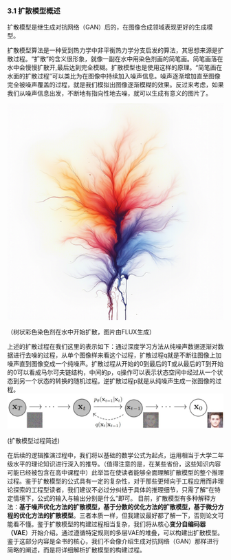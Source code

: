 ### 3.1 扩散模型概述

扩散模型是继生成对抗网络（GAN）后的，在图像合成领域表现更好的生成模型。

扩散模型算法是一种受到热力学中非平衡热力学分支启发的算法，其思想来源是扩散过程。“扩散”的含义很形象，就像一副在水中用染色剂画的简笔画。简笔画落在水中会慢慢扩散开,最后达到完全模糊。扩散模型也是使用这样的原理。“简笔画在水面的扩散过程”可以类比为在图像中持续加入噪声信息。噪声逐渐增加直至图像完全被噪声覆盖的过程，就是我们模拟出图像逐渐模糊的效果。反过来考虑，如果我们从噪声信息出发，不断地有指向性地去噪，就可以生成有意义的图片了。

![](../images/1.13.png)

（树状彩色染色剂在水中开始扩散，图片由FLUX生成）

上述的扩散过程在我们这里的表示如下：通过深度学习方法从纯噪声数据逐渐对数据进行去噪的过程，从单个图像样来看这个过程，扩散过程q就是不断往图像上加噪声直到图像变成一个纯噪声。扩散过程从开始的0到最后的T或从最后的T到开始的0可以看成马尔可夫链结构，中间的p，q操作可以表示状态空间中经过从一个状态到另一个状态的转换的随机过程。逆扩散过程p就是从纯噪声生成一张图像的过程。
![](../images/1.14.jpg)

(扩散模型过程简述)

在后续的逻辑推演过程中，我们将以基础的数学公式为起点，运用相当于大学二年级水平的理论知识进行深入的推导。（值得注意的是，在某些省份，这些知识内容可能已经被包含在高中课程中）此举旨在使读者能够全面理解扩散模型的整个推理过程。鉴于扩散模型的公式具有一定的复杂性，对于那些更倾向于工程应用而非理论探索的工程型读者，我们建议不必过分纠结于具体的推理细节，只需了解“在特定情境下，公式的输入与输出分别是什么”即可。
目前，扩散模型有多种解释方法：**基于噪声优化方法的扩散模型，基于分数的优化方法的扩散模型，基于微分方程的优化方法的扩散模型**。三者本质一样，但我建议最好都了解一下，否则论文可能看不懂。鉴于扩散模型的构建过程相当复杂，我们将从核心**变分自编码器（VAE**）开始介绍。通过遵循特定规则的多层VAE的堆叠，可以构建出扩散模型。鉴于这部分内容是全书的核心，我们不会像介绍生成对抗网络（GAN）那样进行简略的阐述，而是将详细解析扩散模型的构建过程。